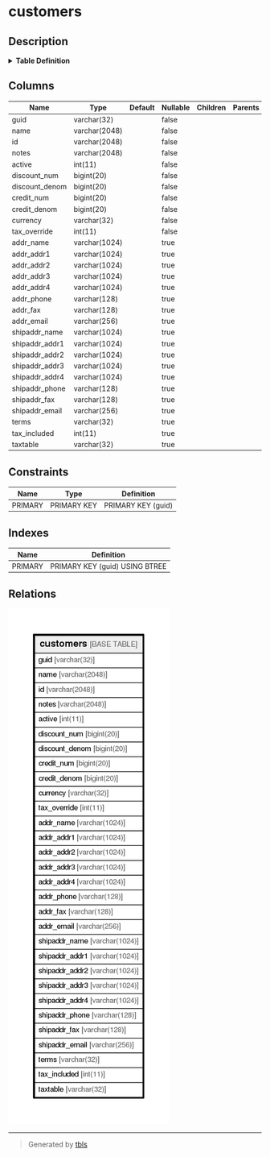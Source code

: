 # customers

## Description

<details>
<summary><strong>Table Definition</strong></summary>

```sql
CREATE TABLE `customers` (
  `guid` varchar(32) NOT NULL,
  `name` varchar(2048) NOT NULL,
  `id` varchar(2048) NOT NULL,
  `notes` varchar(2048) NOT NULL,
  `active` int(11) NOT NULL,
  `discount_num` bigint(20) NOT NULL,
  `discount_denom` bigint(20) NOT NULL,
  `credit_num` bigint(20) NOT NULL,
  `credit_denom` bigint(20) NOT NULL,
  `currency` varchar(32) NOT NULL,
  `tax_override` int(11) NOT NULL,
  `addr_name` varchar(1024) DEFAULT NULL,
  `addr_addr1` varchar(1024) DEFAULT NULL,
  `addr_addr2` varchar(1024) DEFAULT NULL,
  `addr_addr3` varchar(1024) DEFAULT NULL,
  `addr_addr4` varchar(1024) DEFAULT NULL,
  `addr_phone` varchar(128) DEFAULT NULL,
  `addr_fax` varchar(128) DEFAULT NULL,
  `addr_email` varchar(256) DEFAULT NULL,
  `shipaddr_name` varchar(1024) DEFAULT NULL,
  `shipaddr_addr1` varchar(1024) DEFAULT NULL,
  `shipaddr_addr2` varchar(1024) DEFAULT NULL,
  `shipaddr_addr3` varchar(1024) DEFAULT NULL,
  `shipaddr_addr4` varchar(1024) DEFAULT NULL,
  `shipaddr_phone` varchar(128) DEFAULT NULL,
  `shipaddr_fax` varchar(128) DEFAULT NULL,
  `shipaddr_email` varchar(256) DEFAULT NULL,
  `terms` varchar(32) DEFAULT NULL,
  `tax_included` int(11) DEFAULT NULL,
  `taxtable` varchar(32) DEFAULT NULL,
  PRIMARY KEY (`guid`)
) ENGINE=InnoDB DEFAULT CHARSET=utf8
```

</details>

## Columns

| Name           | Type          | Default | Nullable | Children | Parents | Comment |
| -------------- | ------------- | ------- | -------- | -------- | ------- | ------- |
| guid           | varchar(32)   |         | false    |          |         |         |
| name           | varchar(2048) |         | false    |          |         |         |
| id             | varchar(2048) |         | false    |          |         |         |
| notes          | varchar(2048) |         | false    |          |         |         |
| active         | int(11)       |         | false    |          |         |         |
| discount_num   | bigint(20)    |         | false    |          |         |         |
| discount_denom | bigint(20)    |         | false    |          |         |         |
| credit_num     | bigint(20)    |         | false    |          |         |         |
| credit_denom   | bigint(20)    |         | false    |          |         |         |
| currency       | varchar(32)   |         | false    |          |         |         |
| tax_override   | int(11)       |         | false    |          |         |         |
| addr_name      | varchar(1024) |         | true     |          |         |         |
| addr_addr1     | varchar(1024) |         | true     |          |         |         |
| addr_addr2     | varchar(1024) |         | true     |          |         |         |
| addr_addr3     | varchar(1024) |         | true     |          |         |         |
| addr_addr4     | varchar(1024) |         | true     |          |         |         |
| addr_phone     | varchar(128)  |         | true     |          |         |         |
| addr_fax       | varchar(128)  |         | true     |          |         |         |
| addr_email     | varchar(256)  |         | true     |          |         |         |
| shipaddr_name  | varchar(1024) |         | true     |          |         |         |
| shipaddr_addr1 | varchar(1024) |         | true     |          |         |         |
| shipaddr_addr2 | varchar(1024) |         | true     |          |         |         |
| shipaddr_addr3 | varchar(1024) |         | true     |          |         |         |
| shipaddr_addr4 | varchar(1024) |         | true     |          |         |         |
| shipaddr_phone | varchar(128)  |         | true     |          |         |         |
| shipaddr_fax   | varchar(128)  |         | true     |          |         |         |
| shipaddr_email | varchar(256)  |         | true     |          |         |         |
| terms          | varchar(32)   |         | true     |          |         |         |
| tax_included   | int(11)       |         | true     |          |         |         |
| taxtable       | varchar(32)   |         | true     |          |         |         |

## Constraints

| Name    | Type        | Definition         |
| ------- | ----------- | ------------------ |
| PRIMARY | PRIMARY KEY | PRIMARY KEY (guid) |

## Indexes

| Name    | Definition                     |
| ------- | ------------------------------ |
| PRIMARY | PRIMARY KEY (guid) USING BTREE |

## Relations

![er](customers.png)

---

> Generated by [tbls](https://github.com/k1LoW/tbls)

